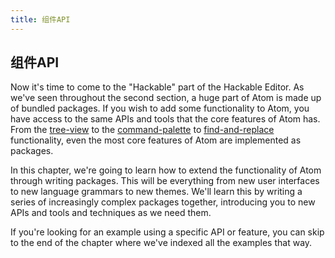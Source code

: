 ```yaml
---
title: 组件API
---
```

## 组件API

Now it's time to come to the "Hackable" part of the Hackable Editor. As we've seen throughout the second section, a huge part of Atom is made up of bundled packages. If you wish to add some functionality to Atom, you have access to the same APIs and tools that the core features of Atom has. From the [tree-view](https://github.com/atom/tree-view) to the [command-palette](https://github.com/atom/command-palette) to [find-and-replace](https://github.com/atom/find-and-replace) functionality, even the most core features of Atom are implemented as packages.

In this chapter, we're going to learn how to extend the functionality of Atom through writing packages. This will be everything from new user interfaces to new language grammars to new themes. We'll learn this by writing a series of increasingly complex packages together, introducing you to new APIs and tools and techniques as we need them.

If you're looking for an example using a specific API or feature, you can skip to the end of the chapter where we've indexed all the examples that way.
